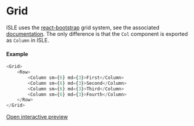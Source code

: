 # Grid

ISLE uses the [react-bootstrap](https://react-bootstrap.github.io) grid system, see the associated [documentation](https://react-bootstrap.github.io/components.html#grid). The only difference is that the `Col` component is exported as `Column` in ISLE.

#### Example

``` js
<Grid>
    <Row>
        <Column sm={6} md={3}>First</Column>
        <Column sm={6} md={3}>Second</Column>
        <Column sm={6} md={3}>Third</Column>
        <Column sm={6} md={3}>Fourth</Column>
    </Row>
</Grid>
```

[Open interactive preview](https://isle.heinz.cmu.edu/components/grid/)
